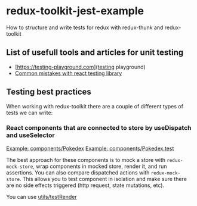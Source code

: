 # redux-toolkit-jest-example

How to structure and write tests for redux with redux-thunk and redux-toolkit

## List of usefull tools and articles for unit testing

- [https://testing-playground.com](testing playground)
- [Common mistakes with react testing library](https://kentcdodds.com/blog/common-mistakes-with-react-testing-library/)

## Testing best practices

When working with redux-toolkit there are a couple of different types of tests we can write:

### React components that are connected to store by useDispatch and useSelector

[Example: components/Pokedex](src/components/Pokedex.js)
[Example: components/Pokedex.test](src/components/Pokedex.test.js)

The best approach for these components is to mock a store with `redux-mock-store`,
wrap components in mocked store, render it, and run assertions.
You can also compare dispatched actions with `redux-mock-store`.
This allows you to test component in isolation and make sure there are no side effects triggered (http request, state mutations, etc).

You can use [utils/testRender](src/utils/testRender.js)
